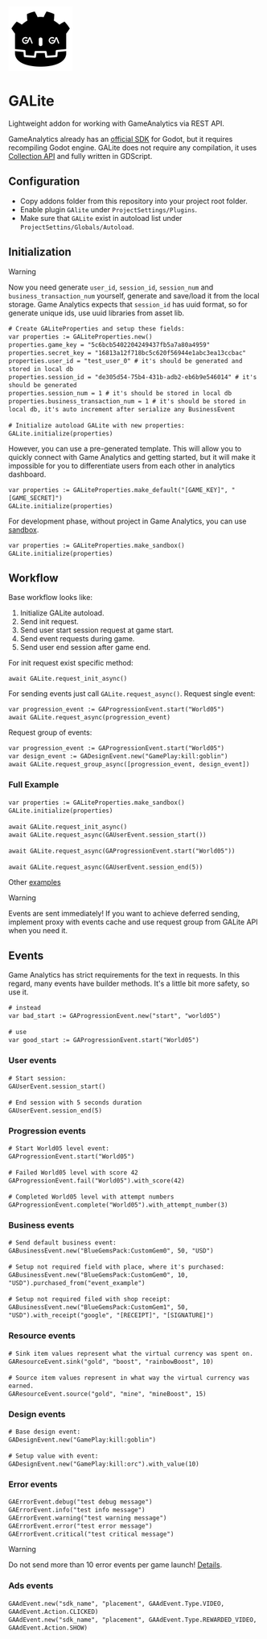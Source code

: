 <img width="128px" src="docs/logo.png" alt="logo" />

# GALite

Lightweight addon for working with GameAnalytics via REST API. 

GameAnalytics already has an [official SDK](https://github.com/GameAnalytics/GA-SDK-GODOT) for Godot, but it requires recompiling Godot engine. GALite does not require any compilation, it uses [Collection API](https://docs.gameanalytics.com/integrations/api/overview) and fully written in GDScript.

## Configuration

* Copy addons folder from this repository into your project root folder.
* Enable plugin `GAlite` under `ProjectSettings/Plugins`.
* Make sure that `GALite` exist in autoload list under `ProjectSettins/Globals/Autoload`.

## Initialization

> [!WARNING]
> Now you need generate `user_id`, `session_id`, `session_num` and `business_transaction_num` yourself, generate and save/load it from the local storage. Game Analytics expects that `session_id` has uuid format, so for generate unique ids, use uuid libraries from asset lib.

```gdscript
# Create GALiteProperties and setup these fields:
var properties := GALiteProperties.new()
properties.game_key = "5c6bcb5402204249437fb5a7a80a4959"
properties.secret_key = "16813a12f718bc5c620f56944e1abc3ea13ccbac"
properties.user_id = "test_user_0" # it's should be generated and stored in local db
properties.session_id = "de305d54-75b4-431b-adb2-eb6b9e546014" # it's should be generated
properties.session_num = 1 # it's should be stored in local db
properties.business_transaction_num = 1 # it's should be stored in local db, it's auto increment after serialize any BusinessEvent

# Initialize autoload GALite with new properties:
GALite.initialize(properties)
```

However, you can use a pre-generated template. This will allow you to quickly connect with Game Analytics and getting started, but it will make it impossible for you to differentiate users from each other in analytics dashboard.

```gdscript
var properties := GALiteProperties.make_default("[GAME_KEY]", "[GAME_SECRET]")
GALite.initialize(properties)
```

For development phase, without project in Game Analytics, you can use [sandbox](https://docs.gameanalytics.com/integrations/api/setup#sandbox).

```gdscript
var properties := GALiteProperties.make_sandbox()
GALite.initialize(properties)
```

## Workflow

Base workflow looks like:

1. Initialize GALite autoload.
2. Send init request.
3. Send user start session request at game start.
4. Send event requests during game.
5. Send user end session after game end.

For init request exist specific method:

```gdscript
await GALite.request_init_async()
```

For sending events just call `GALite.request_async()`. Request single event:

```gdscript
var progression_event := GAProgressionEvent.start("World05")
await GALite.request_async(progression_event)
```

Request group of events:

```gdscript
var progression_event := GAProgressionEvent.start("World05")
var design_event := GADesignEvent.new("GamePlay:kill:goblin")
await GALite.request_group_async([progression_event, design_event])
```

### Full Example

```gdscript
var properties := GALiteProperties.make_sandbox()
GALite.initialize(properties)

await GALite.request_init_async()
await GALite.request_async(GAUserEvent.session_start())

await GALite.request_async(GAProgressionEvent.start("World05"))

await GALite.request_async(GAUserEvent.session_end(5))
```

Other [examples](https://github.com/Scrawach/galite/tree/master/addons/galite/examples)

> [!WARNING]
> Events are sent immediately! If you want to achieve deferred sending, implement proxy with events cache and use request group from GALite API when you need it.

## Events

Game Analytics has strict requirements for the text in requests. In this regard, many events have builder methods. It's a little bit more safety, so use it.

```gdscript
# instead
var bad_start := GAProgressionEvent.new("start", "world05")

# use
var good_start := GAProgressionEvent.start("World05")
```

### User events

```gdscript
# Start session:
GAUserEvent.session_start()

# End session with 5 seconds duration
GAUserEvent.session_end(5)
```

### Progression events

```gdscript
# Start World05 level event:
GAProgressionEvent.start("World05")

# Failed World05 level with score 42
GAProgressionEvent.fail("World05").with_score(42)

# Completed World05 level with attempt numbers
GAProgressionEvent.complete("World05").with_attempt_number(3)
```

### Business events

```gdscript
# Send default business event:
GABusinessEvent.new("BlueGemsPack:CustomGem0", 50, "USD")

# Setup not required field with place, where it's purchased:
GABusinessEvent.new("BlueGemsPack:CustomGem0", 10, "USD").purchased_from("event_example")

# Setup not required filed with shop receipt:
GABusinessEvent.new("BlueGemsPack:CustomGem1", 50, "USD").with_receipt("google", "[RECEIPT]", "[SIGNATURE]")
```

### Resource events

```gdscript
# Sink item values represent what the virtual currency was spent on.
GAResourceEvent.sink("gold", "boost", "rainbowBoost", 10)

# Source item values represent in what way the virtual currency was earned.
GAResourceEvent.source("gold", "mine", "mineBoost", 15)
```

### Design events

```gdscript
# Base design event:
GADesignEvent.new("GamePlay:kill:goblin")

# Setup value with event:
GADesignEvent.new("GamePlay:kill:orc").with_value(10)
```

### Error events

```gdscript
GAErrorEvent.debug("test debug message")
GAErrorEvent.info("test info message")
GAErrorEvent.warning("test warning message")
GAErrorEvent.error("test error message")
GAErrorEvent.critical("test critical message")
```

> [!WARNING]
> Do not send more than 10 error events per game launch! [Details](https://docs.gameanalytics.com/integrations/api/event-types#error-events).

### Ads events

```gdscript
GAAdEvent.new("sdk_name", "placement", GAAdEvent.Type.VIDEO, GAAdEvent.Action.CLICKED)
GAAdEvent.new("sdk_name", "placement", GAAdEvent.Type.REWARDED_VIDEO, GAAdEvent.Action.SHOW)
```
